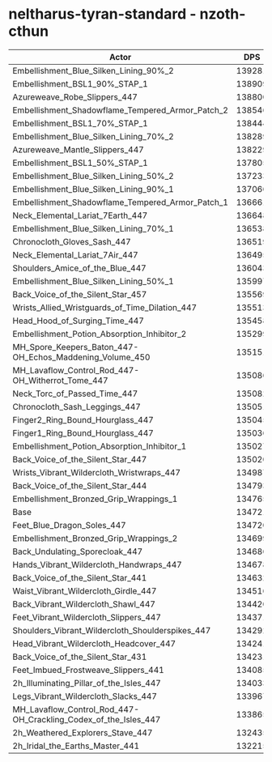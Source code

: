 # neltharus-tyran-standard - nzoth-cthun
| Actor | DPS | Increase |
|---|:---:|:---:|
|Embellishment_Blue_Silken_Lining_90%_2|139281|3.38%|
|Embellishment_BSL1_90%_STAP_1|138909|3.11%|
|Azureweave_Robe_Slippers_447|138800|3.03%|
|Embellishment_Shadowflame_Tempered_Armor_Patch_2|138546|2.84%|
|Embellishment_BSL1_70%_STAP_1|138444|2.76%|
|Embellishment_Blue_Silken_Lining_70%_2|138289|2.65%|
|Azureweave_Mantle_Slippers_447|138229|2.60%|
|Embellishment_BSL1_50%_STAP_1|137805|2.29%|
|Embellishment_Blue_Silken_Lining_50%_2|137233|1.86%|
|Embellishment_Blue_Silken_Lining_90%_1|137066|1.74%|
|Embellishment_Shadowflame_Tempered_Armor_Patch_1|136661|1.44%|
|Neck_Elemental_Lariat_7Earth_447|136648|1.43%|
|Embellishment_Blue_Silken_Lining_70%_1|136538|1.35%|
|Chronocloth_Gloves_Sash_447|136519|1.33%|
|Neck_Elemental_Lariat_7Air_447|136495|1.32%|
|Shoulders_Amice_of_the_Blue_447|136043|0.98%|
|Embellishment_Blue_Silken_Lining_50%_1|135997|0.95%|
|Back_Voice_of_the_Silent_Star_457|135569|0.63%|
|Wrists_Allied_Wristguards_of_Time_Dilation_447|135513|0.59%|
|Head_Hood_of_Surging_Time_447|135458|0.55%|
|Embellishment_Potion_Absorption_Inhibitor_2|135299|0.43%|
|MH_Spore_Keepers_Baton_447-OH_Echos_Maddening_Volume_450|135151|0.32%|
|MH_Lavaflow_Control_Rod_447-OH_Witherrot_Tome_447|135086|0.27%|
|Neck_Torc_of_Passed_Time_447|135082|0.27%|
|Chronocloth_Sash_Leggings_447|135051|0.24%|
|Finger2_Ring_Bound_Hourglass_447|135045|0.24%|
|Finger1_Ring_Bound_Hourglass_447|135036|0.23%|
|Embellishment_Potion_Absorption_Inhibitor_1|135027|0.23%|
|Back_Voice_of_the_Silent_Star_447|135020|0.22%|
|Wrists_Vibrant_Wildercloth_Wristwraps_447|134987|0.20%|
|Back_Voice_of_the_Silent_Star_444|134793|0.05%|
|Embellishment_Bronzed_Grip_Wrappings_1|134765|0.03%|
|Base|134721|0.00%|
|Feet_Blue_Dragon_Soles_447|134720|0.00%|
|Embellishment_Bronzed_Grip_Wrappings_2|134699|-0.02%|
|Back_Undulating_Sporecloak_447|134686|-0.03%|
|Hands_Vibrant_Wildercloth_Handwraps_447|134678|-0.03%|
|Back_Voice_of_the_Silent_Star_441|134632|-0.07%|
|Waist_Vibrant_Wildercloth_Girdle_447|134516|-0.15%|
|Back_Vibrant_Wildercloth_Shawl_447|134420|-0.22%|
|Feet_Vibrant_Wildercloth_Slippers_447|134371|-0.26%|
|Shoulders_Vibrant_Wildercloth_Shoulderspikes_447|134292|-0.32%|
|Head_Vibrant_Wildercloth_Headcover_447|134241|-0.36%|
|Back_Voice_of_the_Silent_Star_431|134231|-0.36%|
|Feet_Imbued_Frostweave_Slippers_441|134085|-0.47%|
|2h_Illuminating_Pillar_of_the_Isles_447|134033|-0.51%|
|Legs_Vibrant_Wildercloth_Slacks_447|133967|-0.56%|
|MH_Lavaflow_Control_Rod_447-OH_Crackling_Codex_of_the_Isles_447|133865|-0.64%|
|2h_Weathered_Explorers_Stave_447|132435|-1.70%|
|2h_Iridal_the_Earths_Master_441|132215|-1.86%|
